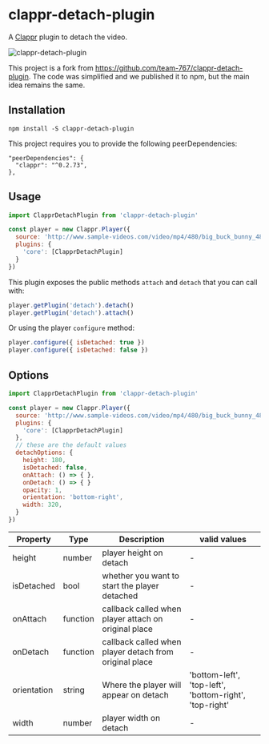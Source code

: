 # clappr-detach-plugin

A [Clappr](https://github.com/clappr/clappr) plugin to detach the video.

![clappr-detach-plugin](https://user-images.githubusercontent.com/4842605/30820777-567d2960-a1f9-11e7-854a-32acc6cb0a47.png)

This project is a fork from https://github.com/team-767/clappr-detach-plugin. The code was simplified and we published it to npm, but the main idea remains the same.


## Installation

```shell
npm install -S clappr-detach-plugin
```

This project requires you to provide the following peerDependencies:

```
"peerDependencies": {
  "clappr": "^0.2.73",
},
```


## Usage

```javascript
import ClapprDetachPlugin from 'clappr-detach-plugin'

const player = new Clappr.Player({
  source: 'http://www.sample-videos.com/video/mp4/480/big_buck_bunny_480p_5mb.mp4',
  plugins: {
    'core': [ClapprDetachPlugin]
  }
})
```

This plugin exposes the public methods `attach` and `detach` that you can call with:

```javascript
player.getPlugin('detach').detach()
player.getPlugin('detach').attach()
```

Or using the player `configure` method:

```javascript
player.configure({ isDetached: true })
player.configure({ isDetached: false })
```


## Options

```javascript
import ClapprDetachPlugin from 'clappr-detach-plugin'

const player = new Clappr.Player({
  source: 'http://www.sample-videos.com/video/mp4/480/big_buck_bunny_480p_5mb.mp4',
  plugins: {
    'core': [ClapprDetachPlugin]
  },
  // these are the default values
  detachOptions: {
    height: 180,
    isDetached: false,
    onAttach: () => { },
    onDetach: () => { }
    opacity: 1,
    orientation: 'bottom-right',
    width: 320,
  }
})
```

| Property            | Type          | Description                                             | valid values                                           |
| ------------------- | ------------- | ------------------------------------------------------- | ------------------------------------------------------ |
| height              | number        | player height on detach                                 | -                                                      |
| isDetached          | bool          | whether you want to start the player detached           | -                                                      |
| onAttach            | function      | callback called when player attach on original place    | -                                                      |
| onDetach            | function      | callback called when player detach from original place  | -                                                      |
| orientation         | string        | Where the player will appear on detach                  | 'bottom-left', 'top-left', 'bottom-right', 'top-right' |
| width               | number        | player width on detach                                  | -                                                      |
